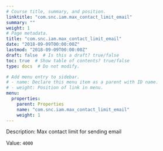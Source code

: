 ```yaml
---
# Course title, summary, and position.
linktitle: "com.snc.iam.max_contact_limit_email"
summary: ""
weight: 1
# Page metadata.
title: "com.snc.iam.max_contact_limit_email"
date: "2018-09-09T00:00:00Z"
lastmod: "2018-09-09T00:00:00Z"
draft: false  # Is this a draft? true/false
toc: true  # Show table of contents? true/false
type: docs  # Do not modify.

# Add menu entry to sidebar.
# - name: Declare this menu item as a parent with ID name.
# - weight: Position of link in menu.
menu:
  properties:
    parent: Properties
    name: "com.snc.iam.max_contact_limit_email"
    weight: 1
---
```


Description: Max contact limit for sending email


Value: `4000`